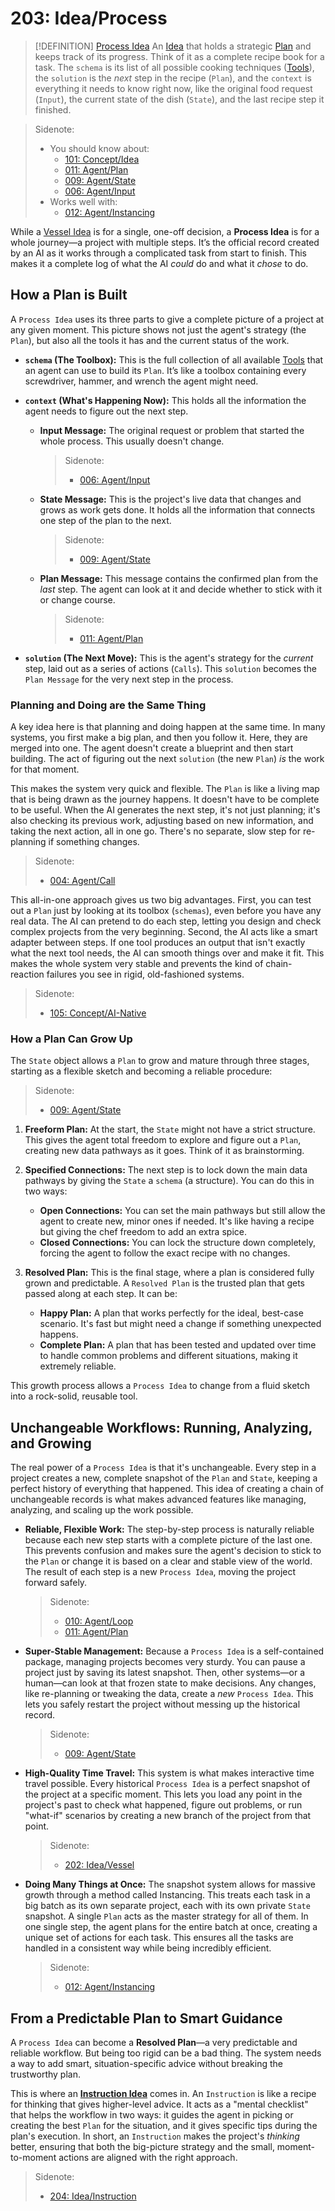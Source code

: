 # 203: Idea/Process

> [!DEFINITION] [Process Idea](./000_glossary.md)
> An [Idea](./101_concept_idea.md) that holds a strategic [Plan](./011_agent_plan.md) and keeps track of its progress. Think of it as a complete recipe book for a task. The `schema` is its list of all possible cooking techniques ([Tools](./002_agent_tool.md)), the `solution` is the *next* step in the recipe (`Plan`), and the `context` is everything it needs to know right now, like the original food request (`Input`), the current state of the dish (`State`), and the last recipe step it finished.

> Sidenote:
> - You should know about:
>   - [101: Concept/Idea](./101_concept_idea.md)
>   - [011: Agent/Plan](./011_agent_plan.md)
>   - [009: Agent/State](./009_agent_state.md)
>   - [006: Agent/Input](./006_agent_input.md)
> - Works well with:
>   - [012: Agent/Instancing](./012_agent_instancing.md)

While a [Vessel Idea](./202_idea_vessel.md) is for a single, one-off decision, a **Process Idea** is for a whole journey—a project with multiple steps. It’s the official record created by an AI as it works through a complicated task from start to finish. This makes it a complete log of what the AI *could* do and what it *chose* to do.

## How a Plan is Built

A `Process Idea` uses its three parts to give a complete picture of a project at any given moment. This picture shows not just the agent's strategy (the `Plan`), but also all the tools it has and the current status of the work.

- **`schema` (The Toolbox):** This is the full collection of all available [Tools](./002_agent_tool.md) that an agent can use to build its `Plan`. It’s like a toolbox containing every screwdriver, hammer, and wrench the agent might need.

- **`context` (What's Happening Now):** This holds all the information the agent needs to figure out the next step.
  - **Input Message:** The original request or problem that started the whole process. This usually doesn't change.

    > Sidenote:
    > - [006: Agent/Input](./006_agent_input.md)

  - **State Message:** This is the project's live data that changes and grows as work gets done. It holds all the information that connects one step of the plan to the next.

    > Sidenote:
    > - [009: Agent/State](./009_agent_state.md)

  - **Plan Message:** This message contains the confirmed plan from the *last* step. The agent can look at it and decide whether to stick with it or change course.

    > Sidenote:
    > - [011: Agent/Plan](./011_agent_plan.md)

- **`solution` (The Next Move):** This is the agent's strategy for the *current* step, laid out as a series of actions (`Calls`). This `solution` becomes the `Plan Message` for the very next step in the process.

### Planning and Doing are the Same Thing

A key idea here is that planning and doing happen at the same time. In many systems, you first make a big plan, and then you follow it. Here, they are merged into one. The agent doesn't create a blueprint and then start building. The act of figuring out the next `solution` (the new `Plan`) *is* the work for that moment.

This makes the system very quick and flexible. The `Plan` is like a living map that is being drawn as the journey happens. It doesn't have to be complete to be useful. When the AI generates the next step, it's not just planning; it's also checking its previous work, adjusting based on new information, and taking the next action, all in one go. There's no separate, slow step for re-planning if something changes.

> Sidenote:
> - [004: Agent/Call](./004_agent_call.md)

This all-in-one approach gives us two big advantages. First, you can test out a `Plan` just by looking at its toolbox (`schemas`), even before you have any real data. The AI can pretend to do each step, letting you design and check complex projects from the very beginning. Second, the AI acts like a smart adapter between steps. If one tool produces an output that isn't exactly what the next tool needs, the AI can smooth things over and make it fit. This makes the whole system very stable and prevents the kind of chain-reaction failures you see in rigid, old-fashioned systems.

> Sidenote:
> - [105: Concept/AI-Native](./105_concept_ai_native.md)

### How a Plan Can Grow Up

The `State` object allows a `Plan` to grow and mature through three stages, starting as a flexible sketch and becoming a reliable procedure:

> Sidenote:
> - [009: Agent/State](./009_agent_state.md)

1.  **Freeform Plan:** At the start, the `State` might not have a strict structure. This gives the agent total freedom to explore and figure out a `Plan`, creating new data pathways as it goes. Think of it as brainstorming.

2.  **Specified Connections:** The next step is to lock down the main data pathways by giving the `State` a `schema` (a structure). You can do this in two ways:
    - **Open Connections:** You can set the main pathways but still allow the agent to create new, minor ones if needed. It's like having a recipe but giving the chef freedom to add an extra spice.
    - **Closed Connections:** You can lock the structure down completely, forcing the agent to follow the exact recipe with no changes.

3.  **Resolved Plan:** This is the final stage, where a plan is considered fully grown and predictable. A `Resolved Plan` is the trusted plan that gets passed along at each step. It can be:
    - **Happy Plan:** A plan that works perfectly for the ideal, best-case scenario. It's fast but might need a change if something unexpected happens.
    - **Complete Plan:** A plan that has been tested and updated over time to handle common problems and different situations, making it extremely reliable.

This growth process allows a `Process Idea` to change from a fluid sketch into a rock-solid, reusable tool.

## Unchangeable Workflows: Running, Analyzing, and Growing

The real power of a `Process Idea` is that it's unchangeable. Every step in a project creates a new, complete snapshot of the `Plan` and `State`, keeping a perfect history of everything that happened. This idea of creating a chain of unchangeable records is what makes advanced features like managing, analyzing, and scaling up the work possible.

- **Reliable, Flexible Work:** The step-by-step process is naturally reliable because each new step starts with a complete picture of the last one. This prevents confusion and makes sure the agent's decision to stick to the `Plan` or change it is based on a clear and stable view of the world. The result of each step is a new `Process Idea`, moving the project forward safely.

  > Sidenote:
  > - [010: Agent/Loop](./010_agent_loop.md)
  > - [011: Agent/Plan](./011_agent_plan.md)

- **Super-Stable Management:** Because a `Process Idea` is a self-contained package, managing projects becomes very sturdy. You can pause a project just by saving its latest snapshot. Then, other systems—or a human—can look at that frozen state to make decisions. Any changes, like re-planning or tweaking the data, create a *new* `Process Idea`. This lets you safely restart the project without messing up the historical record.

  > Sidenote:
  > - [009: Agent/State](./009_agent_state.md)

- **High-Quality Time Travel:** This system is what makes interactive time travel possible. Every historical `Process Idea` is a perfect snapshot of the project at a specific moment. This lets you load any point in the project's past to check what happened, figure out problems, or run "what-if" scenarios by creating a new branch of the project from that point.

  > Sidenote:
  > - [202: Idea/Vessel](./202_idea_vessel.md)

- **Doing Many Things at Once:** The snapshot system allows for massive growth through a method called Instancing. This treats each task in a big batch as its own separate project, each with its own private `State` snapshot. A single `Plan` acts as the master strategy for all of them. In one single step, the agent plans for the entire batch at once, creating a unique set of actions for each task. This ensures all the tasks are handled in a consistent way while being incredibly efficient.

  > Sidenote:
  > - [012: Agent/Instancing](./012_agent_instancing.md)

## From a Predictable Plan to Smart Guidance

A `Process Idea` can become a **Resolved Plan**—a very predictable and reliable workflow. But being too rigid can be a bad thing. The system needs a way to add smart, situation-specific advice without breaking the trustworthy plan.

This is where an **[Instruction Idea](./204_idea_instruction.md)** comes in. An `Instruction` is like a recipe for thinking that gives higher-level advice. It acts as a "mental checklist" that helps the workflow in two ways: it guides the agent in picking or creating the best `Plan` for the situation, and it gives specific tips during the plan's execution. In short, an `Instruction` makes the project's *thinking* better, ensuring that both the big-picture strategy and the small, moment-to-moment actions are aligned with the right approach.

> Sidenote:
> - [204: Idea/Instruction](./204_idea_instruction.md)
